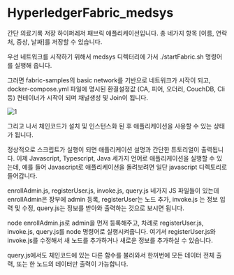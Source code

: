 # HyperledgerFabric_medsys
간단 의료기록 저장 하이퍼레저 패브릭 애플리케이션입니다.
총 네가지 항목 [이름, 연락처, 증상, 날짜]를 저장할 수 있습니다.


우선 네트워크를 시작하기 위해서 medsys 디렉터리에 가서
./startFabric.sh
명령어를 실행해 줍니다. 

그러면 fabric-samples의 basic network를 기반으로 네트워크가 시작이 되고,
docker-compose.yml 파일에 명시된 환결설정값 (CA, 피어, 오더러, CouchDB, Cli 등) 컨테이너가 시작이 되며 
채널생성 및 Join이 됩니다. 

![1](https://user-images.githubusercontent.com/22516796/75415915-6392dd80-5970-11ea-8762-97c19ff461c3.PNG)

그리고 나서 체인코드가 설치 및 인스턴스화 된 후 애플리케이션을 사용할 수 있는 상태가 됩니다. 

정상적으로 스크립트가 실행이 되면 애플리케이션 설명과 간단한 튜토리얼이 출력됩니다.
이제 Javascript, Typescript, Java 세가지 언어로 애플리케이션을 실행할 수 있는데,
예를 들어 Javascript로 애플리케이션을 돌려보려면 일단 javascript 디렉토리로 들어갑니다.

enrollAdmin.js, registerUser.js, invoke.js, query.js 네가지 JS 파일들이 있는데
enrollAdmin은 장부에 admin 등록, registerUser는 노드 추가, 
invoke.js 는 정보 입력 및 수정, query.js는 정보를 받아와 출력하는 것으로 보시면 됩니다.

node enrollAdmin.js로 admin을 먼저 등록해주고, 
차례로 registerUser.js, invoke.js, query.js를 node 명령어로 실행시켜줍니다.
여기서 registerUser.js와 invoke.js를 수정해서 새 노드를 추가하거나 새로운 정보를 추가하실 수 있습니다. 

query.js에서도 체인코드에 있는 다른 함수를 불러와서 한꺼번에 모든 데이터 전체 출력, 또는 한 노드의 데이터만 출력이 가능합니다.

